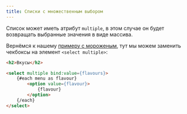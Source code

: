 ```yaml
---
title: Списки с множественным выбором
---
```


Список может иметь атрибут `multiple`, в этом случае он будет возвращать выбранные значения в виде массива.

Вернёмся к нашему [примеру с мороженым](tutorial/group-inputs), тут мы можем заменить чекбоксы на элемент `<select multiple>`:

```html
<h2>Вкусы</h2>

<select multiple bind:value={flavours}>
	{#each menu as flavour}
		<option value={flavour}>
			{flavour}
		</option>
	{/each}
</select>
```
